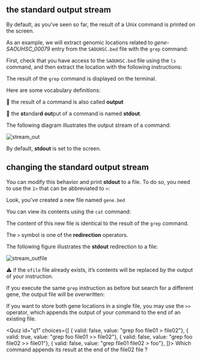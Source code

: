 <script>
import Quiz from "components/Quiz.svelte";
import Execute from "components/Execute.svelte";
</script>

## the standard output stream

By default, as you've seen so far, the result of a Unix command is printed on the screen.

As an example, we will extract genomic locations related to *gene-SAOUHSC_00079* entry from the `SAOUHSC.bed` file with the `grep` command:

First, check that you have access to the `SAOUHSC.bed` file using the `ls` command, and then extract the location with the following instructions:

<Execute command="ls" />

<Execute command="ls Data" />

<Execute command="cd Data" />

<Execute command="grep SAOUHSC_00079 SAOUHSC.bed" />

The result of the `grep` command is displayed on the terminal.

Here are some vocabulary definitions:

📕 the result of a command is also called **output** 

📕 the **st**andar**d** **out**put of a command is named **stdout**.

The following diagram illustrates the output stream of a command:

<img src="/data/linux_basics_session04/stream_out.png" style="max-width:100%" alt="stream_out">

By default, **stdout** is set to the screen.

## changing the standard output stream

You can modify this behavior and print **stdout** to a file.
To do so, you need to use the `1>` that can be abbreviated to `>`:

<Execute command="grep gene-SAOUHSC_00079 SAOUHSC.bed > gene.bed" />

Look, you've created a new file named `gene.bed`

<Execute command="ls" />

You can view its contents using the `cat` command:

<Execute command="cat gene.bed" />

The content of this new file is identical to the result of the `grep` command.

The `>` symbol is one of the **redirection** operators.

The following figure illustrates the **stdout** redirection to a file:

<img src="/data/linux_basics_session04/stream_outfile.png" style="max-width:100%" alt="stream_outfile">

⚠️ if the `ofile` file already exists, it’s contents will be replaced by the output of your instruction.

If you execute the same `grep` instruction as before but search for a different gene, the output file will be overwritten:

<Execute command="grep gene-SAOUHSC_00078 SAOUHSC.bed > gene.bed" />

<Execute command="cat gene.bed" />

If you want to store both gene locations in a single file, you may use the `>>` operator, which appends the output of your command to the end of an existing file.

<Execute command="grep gene-SAOUHSC_00079 SAOUHSC.bed > gene.bed" />

<Execute command="grep gene-SAOUHSC_00078 SAOUHSC.bed >> gene.bed" />

<Execute command="cat gene.bed" />

<Quiz id="q1" choices={[
         { valid: false, value: "grep foo file01 > file02"},
         { valid: true, value: "grep foo file01 >> file02"},
         { valid: false, value: "grep foo file02 >> file01"},
	 { valid: false, value: "grep file01 file02 > foo"},
]}>
        <span slot="prompt">
	Which command appends its result at the end of the file02 file ?
        </span>
</Quiz>
